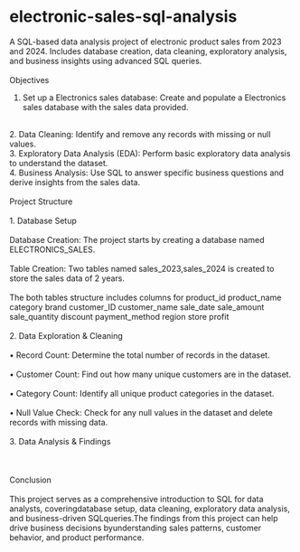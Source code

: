 # electronic-sales-sql-analysis
A SQL-based data analysis project of electronic product sales from 2023 and 2024. Includes database creation, data cleaning, exploratory analysis, and business insights using advanced SQL queries.
<br>
<br>
Objectives
<br>
1. Set up a Electronics sales database: Create and populate a Electronics sales database with the sales data provided.
<br>
2. Data Cleaning: Identify and remove any records with missing or null values.
<br>
3. Exploratory Data Analysis (EDA): Perform basic exploratory data analysis to understand the dataset.
<br>
4. Business Analysis: Use SQL to answer specific business questions and derive insights from the sales data.
<br>
<br>
Project Structure
<br>
<br>
1. Database Setup
<br>
<br>
Database Creation: The project starts by creating a database named ELECTRONICS_SALES.
<br>
<br>
Table Creation: Two tables named sales_2023,sales_2024 is created to store the sales data of 2 years.
<br>
<br>
The both tables structure includes columns for
product_id
product_name
category
brand
customer_ID
customer_name
sale_date
sale_amount
sale_quantity
discount
payment_method
region
store
profit
<br>
<br>
2. Data Exploration & Cleaning
<br>
<br>
• Record Count: Determine the total number of records in the dataset.
<br>
<br>
• Customer Count: Find out how many unique customers are in the dataset.
<br>
<br>
• Category Count: Identify all unique product categories in the dataset.
<br>
<br>
• Null Value Check: Check for any null values in the dataset and delete records with missing data.
<br>
<br>  
3. Data Analysis & Findings
<br>
<br>

<br>
<br>
Conclusion
<br>
<br>
This project serves as a comprehensive introduction to SQL for data analysts, coveringdatabase setup, data cleaning, exploratory data analysis, and business-driven SQLqueries.The findings from this project can help drive business decisions byunderstanding sales patterns, customer behavior, and product performance.




